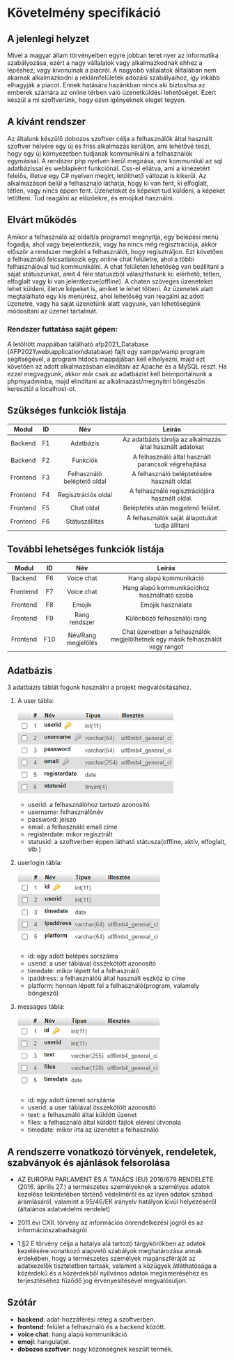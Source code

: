 # Követelmény specifikáció

## A jelenlegi helyzet

Mivel a magyar állam törvényeiben egyre jobban teret nyer az informatika szabályozása,
ezért a nagy vállalatok vagy alkalmazkodnak ehhez a lépéshez, vagy kivonulnak a piacról.
A nagyobb vállalatok álltalában nem akarnak alkalmazkodni a reklámfelületek adózási
szabályaihoz, így inkább elhagyják a piacot. Ennek hatására hazánkban nincs aki
biztosítsa az emberek számára az online térben való üzenetküldési lehetőséget.
Ezért készül a mi szoftverünk, hogy ezen igényeknek eleget tegyen.

## A kívánt rendszer

Az általunk készülő dobozos szoftver célja a felhasználók által használt szoftver helyére egy 
új és friss alkalmazás kerüljön, ami lehetővé teszi, hogy egy új környezetben tudjanak
kommunikálni a felhasználók egymással. A rendszer php nyelven kerül megírása, ami kommunikál az 
sql adatbázissal és weblapként funkciónál. Css-el ellátva, ami a kinézetért felelős, illetve egy 
C# nyelven megírt, letölthető változat is kikerül. Az alkalmazáson belül
a felhasználó láthatja, hogy ki van fent, ki elfoglalt, tétlen, vagy nincs éppen fent.
Üzeneteket és képeket tud küldeni, a képeket letölteni. Tud reagálni az előzőekre, és emojikat
használni.

## Elvárt működés

Amikor a felhasználó az oldalt/a programot megnyitja, egy belépési menü fogadja, ahol vagy
bejelentkezik, vagy ha nincs még regisztrációja, akkor először a rendszer megkéri a
felhasználót, hogy regisztráljon. Ezt követően a felhasználó felcsatlakozik egy online chat
felületre, ahol a többi felhasználóval tud kommunikálni. A chat felületen lehetőség van 
beállítani a saját státuszunkat, amit 4 féle státuszból választhatunk ki: elérhető, tétlen, 
elfoglalt vagy ki van jelentkezve(offline). A chaten szöveges üzeneteket lehet küldeni, illetve 
képeket is, amiket le lehet tölteni. Az üzenetek alatt megtalálható egy kis menürész, ahol 
lehetőség van reagálni az adott üzenetre, vagy ha saját üzenetünk alatt vagyunk, van 
lehetőségünk módosítani az üzenet tartalmát.

### Rendszer futtatása saját gépen:

A letöltött mappában található afp2021_Database
(AFP2021\web\application\database) fájlt egy xampp/wamp 
program segítségével, a program htdocs mappájában kell elhelyezni, majd ezt követően az adott 
alkalmazásban elindítani az Apache és a MySQL részt. Ha ezzel megvagyunk, akkor már csak az 
adatbázist kell beimportálnunk a phpmyadminba, majd elindítani az alkalmazást/megnyitni
böngészőn keresztül a localhost-ot.

## Szükséges funkciók listája

| Modul | ID | Név | Leírás |
| :-----: | :--: | :-----: | :--------: |
| Backend | F1 | Adatbázis | Az adatbázis tárolja az alkalmazás által használt adatokat |
| Backend | F2 | Funkciók | A felhasználó által használt parancsok végrehajtása |
| Frontend | F3 | Felhasználó beléptető oldal | A felhasználó beléptetésére használt oldal. |
| Frontend | F4 | Regisztrációs oldal | A felhasználó regisztrációjára használt oldal. |
| Frontend | F5 | Chat oldal | Beléptetés után megjelenő felület. |
|Frontend | F6 | Státuszállítás | A felhasználók saját állapotukat tudja állítani |

## További lehetséges funkciók listája

| Modul | ID | Név | Leírás |
| :-----: | :--: | :-----: | :---------: |
| Backend | F6 | Voice chat | Hang alapú kommunikáció |
| Frontemd | F7 | Voice chat | Hang alapú kommunikációhoz használható szoba |
| Frontend | F8 | Emojik | Emojik használata |
| Frontend | F9 | Rang rendszer | Különböző felhasználói rang |
| Frontend | F10 | Név/Rang megjelölés | Chat üzenetben a felhasználók megjelölhetnek egy másik felhasználót vagy rangot |

## Adatbázis

3 adatbázis táblát fogunk használni a projekt megvalósításához.

1. A user tábla:
   
   ![Image](https://github.com/gergof2/AFP2021/blob/main/docs/images/user.png)

   - userid: a felhasználóhoz tartozó azonosító
   - username: felhasználónév
   - password: jelszó
   - email: a felhasználó email címe
   - registerdate: mikor regisztrált
   - statusid: a szoftverben éppen látható státusza(offline, aktív, elfoglalt, stb.)

2. userlogin tábla:
   
   ![Image](https://github.com/gergof2/AFP2021/blob/main/docs/images/userlogin.png)

   - id: egy adott belépés sorszáma
   - userid: a user táblával összekötött azonosító
   - timedate: mikor lépett fel a felhasználó
   - ipaddress: a felhasználóü által használt eszköz ip címe
   - platform: honnan lépett fel a felhasználó(program, valamely böngésző)

3. messages tábla:

    ![Image](https://github.com/gergof2/AFP2021/blob/main/docs/images/messages.png)

    - id: egy adott üzenet sorszáma
    - userid: a user táblával összekötött azonosító
    - text: a felhasználó által küldött üzenet
    - files: a felhasználó által küldött fájlok elérésí útvonala
    - timedate: mikor írta az üzenetet a felhasználó

## A rendszerre vonatkozó törvények, rendeletek, szabványok és ajánlások felsorolása

- AZ EURÓPAI PARLAMENT ÉS A TANÁCS (EU) 2016/679 RENDELETE
(2016. április 27.)
a természetes személyeknek a személyes adatok kezelése tekintetében történő védelméről és az 
ilyen adatok szabad áramlásáról, valamint a 95/46/EK irányelv hatályon kívül helyezéséről 
(általános adatvédelmi rendelet)

- 2011.évi CXII. törvény az információs önrendelkezési jogról és az információszabadságról

- 1.§2 E törvény célja a hatálya alá tartozó tárgykörökben az adatok kezelésére vonatkozó 
alapvető szabályok meghatározása annak érdekében, hogy a természetes személyek magánszféráját az 
adatkezelők tiszteletben tartsák, valamint a közügyek átláthatósága a közérdekű és a közérdekből 
nyilvános adatok megismeréséhez és terjesztéséhez fűződő jog érvényesítésével megvalósuljon.

## Szótár

- **backend**: adat-hozzáférési réteg a szoftverben.
- **frontend**: felület a felhasználó és a backend között.
- **voice chat**: hang alapú kommunikáció.
- **emoji**: hangulatjel.
- **dobozos szoftver**: nagy közönségnek készűlt termék.
